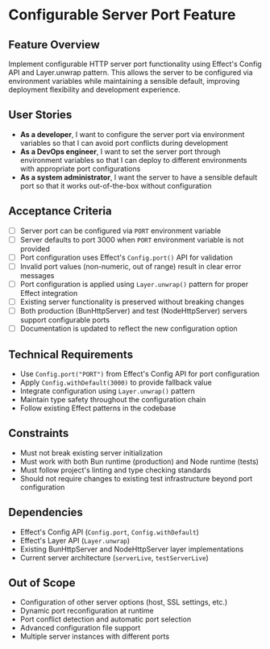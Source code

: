 # Configurable Server Port Feature

## Feature Overview
Implement configurable HTTP server port functionality using Effect's Config API and Layer.unwrap pattern. This allows the server to be configured via environment variables while maintaining a sensible default, improving deployment flexibility and development experience.

## User Stories
- **As a developer**, I want to configure the server port via environment variables so that I can avoid port conflicts during development
- **As a DevOps engineer**, I want to set the server port through environment variables so that I can deploy to different environments with appropriate port configurations
- **As a system administrator**, I want the server to have a sensible default port so that it works out-of-the-box without configuration

## Acceptance Criteria
- [ ] Server port can be configured via `PORT` environment variable
- [ ] Server defaults to port 3000 when `PORT` environment variable is not provided
- [ ] Port configuration uses Effect's `Config.port()` API for validation
- [ ] Invalid port values (non-numeric, out of range) result in clear error messages
- [ ] Port configuration is applied using `Layer.unwrap()` pattern for proper Effect integration
- [ ] Existing server functionality is preserved without breaking changes
- [ ] Both production (BunHttpServer) and test (NodeHttpServer) servers support configurable ports
- [ ] Documentation is updated to reflect the new configuration option

## Technical Requirements
- Use `Config.port("PORT")` from Effect's Config API for port configuration
- Apply `Config.withDefault(3000)` to provide fallback value
- Integrate configuration using `Layer.unwrap()` pattern
- Maintain type safety throughout the configuration chain
- Follow existing Effect patterns in the codebase

## Constraints
- Must not break existing server initialization
- Must work with both Bun runtime (production) and Node runtime (tests)
- Must follow project's linting and type checking standards
- Should not require changes to existing test infrastructure beyond port configuration

## Dependencies
- Effect's Config API (`Config.port`, `Config.withDefault`)
- Effect's Layer API (`Layer.unwrap`)
- Existing BunHttpServer and NodeHttpServer layer implementations
- Current server architecture (`serverLive`, `testServerLive`)

## Out of Scope
- Configuration of other server options (host, SSL settings, etc.)
- Dynamic port reconfiguration at runtime
- Port conflict detection and automatic port selection
- Advanced configuration file support
- Multiple server instances with different ports